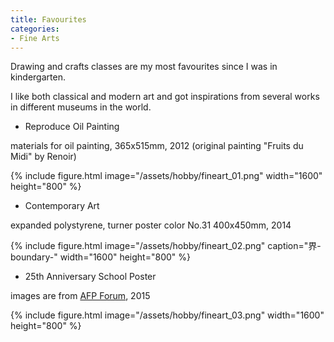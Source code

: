 ```yaml
---
title: Favourites
categories:
- Fine Arts
---
```


Drawing and crafts classes are my most favourites since I was in kindergarten.

I like both classical and modern art and got inspirations from several works in different museums in the world.

<!-- more -->

* Reproduce Oil Painting

materials for oil painting, 365x515mm, 2012 (original painting "Fruits du Midi" by Renoir)

{% include figure.html image="/assets/hobby/fineart_01.png" width="1600" height="800"  %}


* Contemporary Art

expanded polystyrene, turner poster color No.31 400x450mm, 2014

{% include figure.html image="/assets/hobby/fineart_02.png" caption="界-boundary-"  width="1600" height="800"  %}


* 25th Anniversary School Poster

images are from [AFP Forum](https://www.afpforum.com/AFPForum/Search/Results.aspx?smd=9&mui=1&pki=3&fto=1&cck=a1aff2&ihp=1), 2015

{% include figure.html image="/assets/hobby/fineart_03.png" width="1600" height="800"  %}
